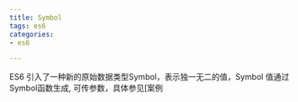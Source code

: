 ```yaml
---
title: Symbol
tags: es6
categories: 
- es6

---
```


ES6 引入了一种新的原始数据类型Symbol，表示独一无二的值，Symbol 值通过Symbol函数生成, 可传参数，具体参见[案例